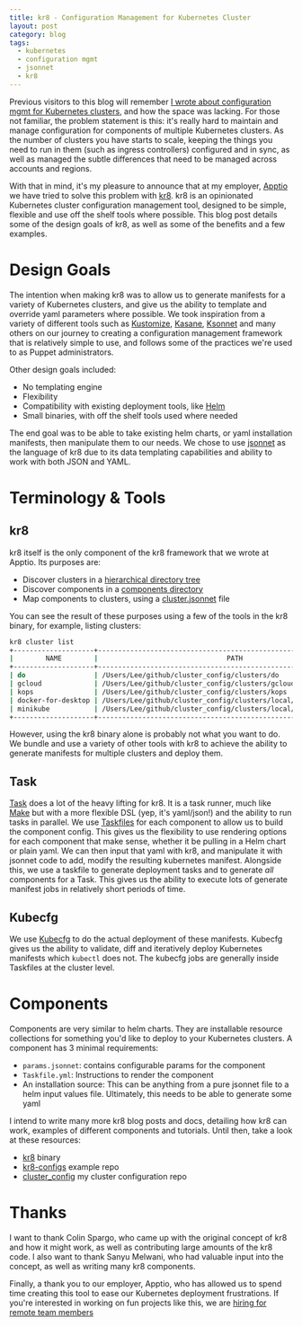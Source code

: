 ```yaml
---
title: kr8 - Configuration Management for Kubernetes Cluster
layout: post
category: blog
tags:
  - kubernetes
  - configuration mgmt
  - jsonnet
  - kr8
---
```


Previous visitors to this blog will remember [I wrote about configuration mgmt for Kubernetes clusters](https://leebriggs.co.uk/blog/2018/05/08/kubernetes-config-mgmt.html), and how the space was lacking. For those not familiar, the problem statement is this: it's really hard to maintain and manage configuration for components of multiple Kubernetes clusters. As the number of clusters you have starts to scale, keeping the things you need to run in them (such as ingress controllers) configured and in sync, as well as managed the subtle differences that need to be managed across accounts and regions.

With that in mind, it's my pleasure to announce that at my employer, [Apptio](https://www.apptio.com) we have tried to solve this problem with [kr8](https://github.com/apptio/kr8). kr8 is an opinionated Kubernetes cluster configuration management tool, designed to be simple, flexible and use off the shelf tools where possible. This blog post details some of the design goals of kr8, as well as some of the benefits and a few examples.

# Design Goals

The intention when making kr8 was to allow us to generate manifests for a variety of Kubernetes clusters, and give us the ability to template and override yaml parameters where possible. We took inspiration from a variety of different tools such as [Kustomize](https://github.com/kubernetes-sigs/kustomize), [Kasane](https://github.com/google/kasane), [Ksonnet](https://github.com/ksonnet/ksonnet) and many others on our journey to creating a configuration management framework that is relatively simple to use, and follows some of the practices we're used to as Puppet administrators.

Other design goals included:
  - No templating engine
  - Flexibility 
  - Compatibility with existing deployment tools, like [Helm](https://www.helm.sh/)
  - Small binaries, with off the shelf tools used where needed

The end goal was to be able to take existing helm charts, or yaml installation manifests, then manipulate them to our needs. We chose to use [jsonnet](https://jsonnet.org/) as the language of kr8 due to its data templating capabilities and ability to work with both JSON and YAML.

# Terminology & Tools

## kr8

kr8 itself is the only component of the kr8 framework that we wrote at Apptio. Its purposes are:

  - Discover clusters in a [hierarchical directory tree](https://github.com/apptio/kr8-configs/tree/master/clusters)
  - Discover components in a [components directory](https://github.com/apptio/kr8-configs/tree/master/components)
  - Map components to clusters, using a [cluster.jsonnet](https://github.com/apptio/kr8-configs/blob/master/clusters/gke/cluster.jsonnet) file

You can see the result of these purposes using a few of the tools in the kr8 binary, for example, listing clusters:

```bash
kr8 cluster list
+--------------------+--------------------------------------------------------------------+
|        NAME        |                                PATH                                |
+--------------------+--------------------------------------------------------------------+
| do                 | /Users/Lee/github/cluster_config/clusters/do                       |
| gcloud             | /Users/Lee/github/cluster_config/clusters/gcloud                   |
| kops               | /Users/Lee/github/cluster_config/clusters/kops                     |
| docker-for-desktop | /Users/Lee/github/cluster_config/clusters/local/docker-for-desktop |
| minikube           | /Users/Lee/github/cluster_config/clusters/local/minikube           |
+--------------------+--------------------------------------------------------------------+
```

However, using the kr8 binary alone is probably not what you want to do. We bundle and use a variety of other tools with kr8 to achieve the ability to generate manifests for multiple clusters and deploy them.

## Task

[Task](https://github.com/go-task/task) does a lot of the heavy lifting for kr8. It is a task runner, much like [Make](https://www.gnu.org/software/make/) but with a more flexible DSL (yep, it's yaml/json!) and the ability to run tasks in parallel. We use [Taskfiles](https://taskfile.org/#/usage?id=getting-started) for each component to allow us to build the component config. This gives us the flexibility to use rendering options for each component that make sense, whether it be pulling in a Helm chart or plain yaml. We can then input that yaml with kr8, and manipulate it with jsonnet code to add, modify the resulting kubernetes manifest.
Alongside this, we use a taskfile to generate deployment tasks and to generate _all_ components for a Task. This gives us the ability to execute lots of generate manifest jobs in relatively short periods of time.

## Kubecfg

We use [Kubecfg](https://github.com/ksonnet/kubecfg) to do the actual deployment of these manifests. Kubecfg gives us the ability to validate, diff and iteratively deploy Kubernetes manifests which `kubectl` does not. The kubecfg jobs are generally inside Taskfiles at the cluster level.

# Components

Components are very similar to helm charts. They are installable resource collections for something you'd like to deploy to your Kubernetes clusters. A component has 3 minimal requirements:

  - `params.jsonnet`: contains configurable params for the component
  - `Taskfile.yml`: Instructions to render the component
  - An installation source: This can be anything from a pure jsonnet file to a helm input values file. Ultimately, this needs to be able to generate some yaml

I intend to write many more kr8 blog posts and docs, detailing how kr8 can work, examples of different components and tutorials. Until then, take a look at these resources:

  - [kr8](https://github.com/apptio/kr8) binary
  - [kr8-configs](https://github.com/apptio/kr8-configs) example repo
  - [cluster_config](https://github.com/jaxxstorm/cluster_config) my cluster configuration repo


# Thanks

I want to thank Colin Spargo, who came up with the original concept of kr8 and how it might work, as well as contributing large amounts of the kr8 code. I also want to thank Sanyu Melwani, who had valuable input into the concept, as well as writing many kr8 components.

Finally, a thank you to our employer, Apptio, who has allowed us to spend time creating this tool to ease our Kubernetes deployment frustrations. If you're interested in working on fun projects like this, we are [hiring for remote team members](https://www.apptio.com/about/careers/job-openings)
